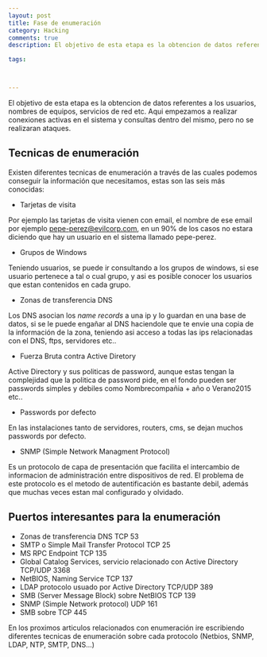 ```yaml
---
layout: post
title: Fase de enumeración
category: Hacking
comments: true
description: El objetivo de esta etapa es la obtencion de datos referentes a los usuarios, nombres de equipos, servicios de red etc. Aqui empezamos a realizar conexiones activas en el sistema y consultas dentro del mismo, pero no se realizaran ataques.

tags:   



---
```


El objetivo de esta etapa es la obtencion de datos referentes a los usuarios, nombres de equipos, servicios de red etc. Aqui empezamos a realizar conexiones activas en el sistema y consultas dentro del mismo, pero no se realizaran ataques.


## Tecnicas de enumeración

Existen diferentes tecnicas de enumeración a través de las cuales podemos conseguir la información que necesitamos, estas son las seis más conocidas:

* Tarjetas de visita

Por ejemplo las tarjetas de visita vienen con email, el nombre de ese email por ejemplo pepe-perez@evilcorp.com, en un 90% de los casos no estara diciendo que hay un usuario en el sistema llamado pepe-perez.

* Grupos de Windows

Teniendo usuarios, se puede ir consultando a los grupos de windows, si ese usuario pertenece a tal o cual grupo, y asi es posible conocer los usuarios que estan contenidos en cada grupo.

* Zonas de transferencia DNS

Los DNS asocian los _name records_ a una ip y lo guardan en una base de datos, si se le puede engañar al DNS haciendole que te envie una copia de la información de la zona,  teniendo asi acceso a todas las ips relacionadas con el DNS, ftps, servidores etc..

* Fuerza Bruta contra Active Diretory

Active Directory y sus politicas de password, aunque estas tengan la complejidad que la politica de password pide, en el fondo pueden ser passwords simples y debiles como Nombrecompañia + año o Verano2015 etc..

* Passwords por defecto

En las instalaciones tanto de servidores, routers, cms, se dejan muchos passwords por defecto.

* SNMP (Simple Network Managment Protocol)

Es un protocolo de capa de presentación que facilita el intercambio de informacion de administración entre dispositivos de red. El problema de este protocolo es el metodo de autentificación es bastante debil, además que muchas veces estan mal configurado y olvidado.


## Puertos interesantes para la enumeración

* Zonas de transferencia DNS TCP 53
* SMTP o Simple Mail Transfer Protocol TCP 25
* MS RPC Endpoint  TCP 135
* Global Catalog Services, servicio relacionado con Active Directory  TCP/UDP 3368
* NetBIOS, Naming Service TCP 137
* LDAP protocolo usuado por Active Directory TCP/UDP 389
* SMB (Server Message Block) sobre NetBIOS TCP 139
* SNMP (Simple Network protocol) UDP 161
* SMB sobre TCP 445


En los proximos articulos relacionados con enumeración ire escribiendo diferentes tecnicas de enumeración sobre cada protocolo (Netbios, SNMP, LDAP, NTP, SMTP, DNS...)

